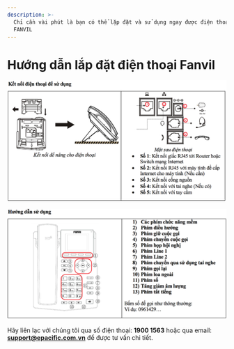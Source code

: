```yaml
---
description: >-
  Chỉ cần vài phút là bạn có thể lặp đặt và sử dụng ngay được điện thoại IP
  FANVIL
---
```


# Hướng dẫn lắp đặt điện thoại Fanvil

![](.gitbook/assets/screen-shot-2018-08-15-at-14.24.55.png)

![](.gitbook/assets/screen-shot-2018-08-15-at-14.25.09.png)

Hãy liên lạc với chúng tôi qua số điện thoại: **1900 1563** hoặc qua email: **support@epacific.com.vn** để được tư vấn chi tiết.





